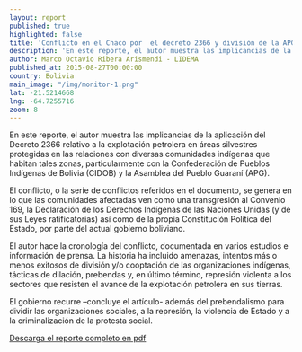 ```yaml
---
layout: report
published: true
highlighted: false
title: 'Conflicto en el Chaco por  el decreto 2366 y división de la APG (Síntesis)'
description: 'En este reporte, el autor muestra las implicancias de la aplicación del Decreto 2366 relativo a la explotación petrolera en áreas silvestres protegidas.'
author: Marco Octavio Ribera Arismendi - LIDEMA
published_at: 2015-08-27T00:00:00
country: Bolivia
main_image: "/img/monitor-1.png"
lat: -21.5214668
lng: -64.7255716
zoom: 8
---
```

En este reporte, el autor muestra las implicancias de la aplicación del Decreto 2366 relativo a la explotación petrolera en áreas silvestres protegidas en las relaciones con diversas comunidades indígenas que habitan tales zonas, particularmente con la Confederación de Pueblos Indígenas de Bolivia (CIDOB) y la Asamblea del Pueblo Guaraní (APG).

El conflicto, o la serie de conflictos referidos en el documento, se genera en lo que las comunidades afectadas ven como una transgresión al Convenio 169, la Declaración de los Derechos Indígenas de las Naciones Unidas (y de sus Leyes ratificatorias) así como de la propia Constitución Política del Estado, por parte del actual gobierno boliviano.

El autor hace la cronología del conflicto, documentada en varios estudios e información de prensa. La historia ha incluido amenazas, intentos más o menos exitosos de división y/o cooptación de las organizaciones indígenas, tácticas de dilación, prebendas y, en último término, represión violenta a los sectores que resisten el avance de la explotación petrolera en sus tierras.

El gobierno recurre –concluye el artículo- además del prebendalismo para dividir las organizaciones sociales, a la represión, la violencia de Estado y a la criminalización de la protesta social.

[Descarga el reporte completo en pdf]( https://www.dropbox.com/s/vjbs4wfnyvtgopi/Triste%20divisi%C3%B3n%20de%20la%20APG%20agosto%202015.pdf?dl=0)

